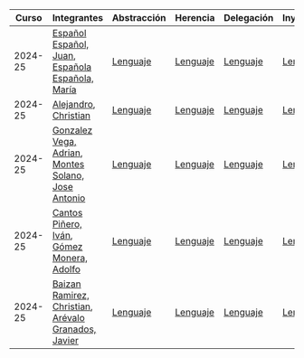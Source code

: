| Curso      | Integrantes                                                                                     | Abstracción                                     | Herencia                                       | Delegación                                     | Inyección                                      | Anotaciones                                    | Aspectos                                       | Errores                                        | Lambdas                                        |
|------------|--------------------------------------------------------------------------------------------------|--------------------------------------------------|------------------------------------------------|------------------------------------------------|------------------------------------------------|------------------------------------------------|------------------------------------------------|------------------------------------------------|------------------------------------------------|
| 2024-25    | [Español Español, Juan](https://github.com/juanespanol), [Española Española, María](https://github.com/mariaespanola) | [Lenguaje](temas/abstraccion/lenguaje/)         | [Lenguaje](temas/herencia/lenguaje/)          | [Lenguaje](temas/delegacion/lenguaje/)         | [Lenguaje](temas/inyeccion/lenguaje/)         | [Lenguaje](temas/anotaciones/lenguaje)        | [Lenguaje](temas/aspectos/lenguaje)           | [Lenguaje](temas/errores/lenguaje)            | [Lenguaje](temas/lambdas/lenguaje)            |
| 2024-25    | [Alejandro](https://github.com/xxxxx), [Christian](https://github.com/xxxxxx)                   | [Lenguaje](temas/abstraccion/lenguaje/)         | [Lenguaje](temas/herencia/lenguaje/)          | [Lenguaje](temas/delegacion/lenguaje/)         | [Lenguaje](temas/inyeccion/lenguaje/)         | [Lenguaje](temas/anotaciones/lenguaje)        | [Lenguaje](temas/aspectos/lenguaje)           | [Lenguaje](temas/errores/lenguaje)            | [Lenguaje](temas/lambdas/lenguaje)            |
| 2024-25    | [Gonzalez Vega, Adrian](https://github.com/juanespanol), [Montes Solano, Jose Antonio](https://github.com/mariaespanola) | [Lenguaje](temas/abstraccion/lenguaje/)         | [Lenguaje](temas/herencia/lenguaje/)          | [Lenguaje](temas/delegacion/lenguaje/)         | [Lenguaje](temas/inyeccion/lenguaje/)         | [Lenguaje](temas/anotaciones/lenguaje)        | [Lenguaje](temas/aspectos/lenguaje)           | [Lenguaje](temas/errores/lenguaje)            | [Lenguaje](temas/lambdas/lenguaje)            |
| 2024-25    | [Cantos Piñero, Iván](https://github.com/juanespanol), [Gómez Monera, Adolfo](https://github.com/mariaespanola) | [Lenguaje](temas/abstraccion/lenguaje/)         | [Lenguaje](temas/herencia/lenguaje/)          | [Lenguaje](temas/delegacion/lenguaje/)         | [Lenguaje](temas/inyeccion/lenguaje/)         | [Lenguaje](temas/anotaciones/lenguaje)        | [Lenguaje](temas/aspectos/lenguaje)           | [Lenguaje](temas/errores/lenguaje)            | [Lenguaje](temas/lambdas/lenguaje)            |
| 2024-25    | [Baizan Ramirez, Christian](https://github.com/Chrisbayy), [Arévalo Granados, Javier](https://github.com/javierarevalogranados) | [Lenguaje](temas/abstraccion/lenguaje/)         | [Lenguaje](temas/herencia/lenguaje/)          | [Lenguaje](temas/delegacion/lenguaje/)         | [Lenguaje](temas/inyeccion/lenguaje/)         | [Lenguaje](temas/anotaciones/lenguaje)        | [Lenguaje](temas/aspectos/lenguaje)           | [Lenguaje](temas/errores/lenguaje)            | [Lenguaje](temas/lambdas/lenguaje)            |
